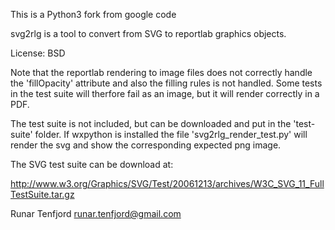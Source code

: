 This is a Python3 fork from google code

svg2rlg is a tool to convert from SVG to reportlab graphics objects.

License: BSD

Note that the reportlab rendering to image files does not correctly handle
the 'fillOpacity' attribute and also the filling rules is not handled. 
Some tests in the test suite will therfore fail as an image, but it will render
correctly in a PDF.

The test suite is not included, but can be downloaded and put in the 'test-suite'
folder. If wxpython is installed the file 'svg2rlg_render_test.py' will render
the svg and show the corresponding expected png image.

The SVG test suite can be download at:
  
  http://www.w3.org/Graphics/SVG/Test/20061213/archives/W3C_SVG_11_FullTestSuite.tar.gz


Runar Tenfjord <runar.tenfjord@gmail.com>
